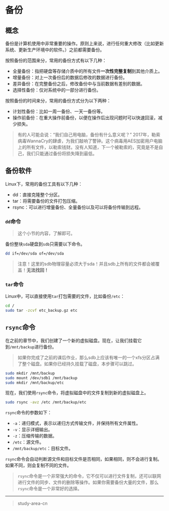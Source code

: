 # 备份

## 概念

备份是计算机使用中非常重要的操作。原则上来说，进行任何重大修改（比如更新系统、更新生产环境中的软件。）之前都需要备份。

按照备份的范围来分，常用的备份方式有以下几种：

- 全量备份：指把硬盘等存储介质中的所有文件**一次性完整复制**到其他介质上。
- 增量备份：对上一次备份后的数据后修改的数据进行备份。
- 差异备份：在完整备份之后，修改备份中与当前数据有差别的数据。
- 选择性备份：仅对系统中的一部分进行备份。

按照备份的时间来分，常用的备份方式分为以下两种：

- 计划性备份：比如一周一备份、一天一备份等。
- 操作前备份：在重大操作前备份，以便在操作后出现问题时可以快速回滚，减少损失。

> 有的人可能会说：“我们自己用电脑，备份有什么意义呢？” 2017年，勒索病毒WannaCry的肆虐，为我们敲响了警钟。这个病毒用AES加密用户电脑上的所有文件，以勒索钱财。没有人知道，下一个被勒索的，究竟是不是自己，我们只能通过备份将损失降到最低。

## 备份软件

Linux下，常用的备份工具有以下几种：

- dd：直接克隆整个分区。
- tar：将需要备份的文件打包压缩。
- rsync：可以进行增量备份、全量备份以及可以将备份传输到远程。

### `dd`命令

> 这个小节的内容，了解即可。

备份整块`sda`硬盘到`sdb`只需要以下命令。

```sh
dd if=/dev/sda of=/dev/sda
```

> 注意！这里的sdb物理容量必须大于sda！并且sdb上所有的文件都会被覆盖！**无法找回！**

### `tar`命令

Linux中，可以直接使用`tar`打包需要的文件，比如备份`/etc`：

```sh
cd /
sudo tar -zcvf etc_backup.gz etc
```

## `rsync`命令

在之前的章节中，我们创建了一个新的虚拟磁盘。现在，让我们挂载它到`/mnt/backup`进行备份。

> 如果你完成了之前的课后作业，那么sdb上应该有唯一的一个xfs分区占满了整个磁盘。如果你已经持久挂载了磁盘，本步骤可以跳过。

```sh
sudo mkdir /mnt/backup
sudo mount /dev/sdb1 /mnt/backup
sudo mkdir /mnt/backup/etc
```

现在，我们使用`rsync`命令，将虚拟磁盘中的文件复制到新的虚拟磁盘上。

```sh
sudo rsync -avz /etc /mnt/backup/etc
```

`rsync`命令的参数如下：

- `-a`：递归模式，表示以递归方式传输文件，并保持所有文件属性。
- `-v`：显示详细输出。
- `-z`：压缩传输的数据。
- `/etc`：源文件。
- `/mnt/backup/etc`：目标文件。

`rsync`命令会自动判断源文件和目标文件是否相同，如果相同，则不会进行复制。如果不同，则会复制不同的文件。

> `rsync`命令是一个非常强大的命令，它不仅可以进行文件复制，还可以联网进行文件的同步、文件的删除等操作。如果你需要备份大量的文件，那么`rsync`命令是一个非常好的选择。

---

> study-area-cn

